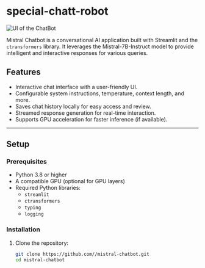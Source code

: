 # special-chatt-robot

![UI of the ChatBot](chat-interface-app.png)

Mistral Chatbot is a conversational AI application built with Streamlit and the `ctransformers` library. It leverages the Mistral-7B-Instruct model to provide intelligent and interactive responses for various queries.

## Features
- Interactive chat interface with a user-friendly UI.
- Configurable system instructions, temperature, context length, and more.
- Saves chat history locally for easy access and review.
- Streamed response generation for real-time interaction.
- Supports GPU acceleration for faster inference (if available).

---

## Setup

### Prerequisites
- Python 3.8 or higher
- A compatible GPU (optional for GPU layers)
- Required Python libraries:
  - `streamlit`
  - `ctransformers`
  - `typing`
  - `logging`

### Installation

1. Clone the repository:
   ```bash
   git clone https://github.com//mistral-chatbot.git
   cd mistral-chatbot

